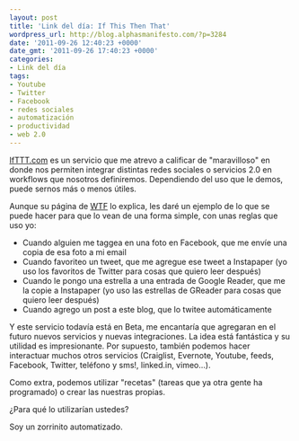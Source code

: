```yaml
---
layout: post
title: 'Link del día: If This Then That'
wordpress_url: http://blog.alphasmanifesto.com/?p=3284
date: '2011-09-26 12:40:23 +0000'
date_gmt: '2011-09-26 17:40:23 +0000'
categories:
- Link del día
tags:
- Youtube
- Twitter
- Facebook
- redes sociales
- automatización
- productividad
- web 2.0
---
```


[IfTTT.com](http://ifttt.com/) es un servicio que me atrevo a calificar de "maravilloso" en donde nos permiten integrar distintas redes sociales o servicios 2.0 en workflows que nosotros definiremos. Dependiendo del uso que le demos, puede sernos más o menos útiles.

Aunque su página de [WTF](http://ifttt.com/wtf) lo explica, les daré un ejemplo de lo que se puede hacer para que lo vean de una forma simple, con unas reglas que uso yo:

- Cuando alguien me taggea en una foto en Facebook, que me envíe una copia de esa foto a mi email
- Cuando favoriteo un tweet, que me agregue ese tweet a Instapaper (yo uso los favoritos de Twitter para cosas que quiero leer después)
- Cuando le pongo una estrella a una entrada de Google Reader, que me la copie a Instapaper (yo uso las estrellas de GReader para cosas que quiero leer después)
- Cuando agrego un post a este blog, que lo twitee automáticamente

Y este servicio todavía está en Beta, me encantaría que agregaran en el futuro nuevos servicios y nuevas integraciones. La idea está fantástica y su utilidad es impresionante. Por supuesto, también podemos hacer interactuar muchos otros servicios (Craiglist, Evernote, Youtube, feeds, Facebook, Twitter, teléfono y sms!, linked.in, vimeo...).

Como extra, podemos utilizar "recetas" (tareas que ya otra gente ha programado) o crear las nuestras propias.

 ¿Para qué lo utilizarían ustedes?

Soy un zorrinito automatizado.

